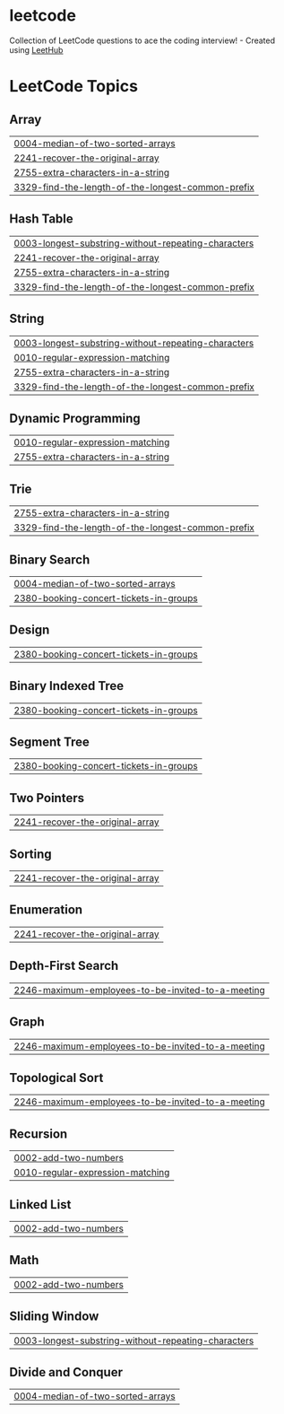 # leetcode
Collection of LeetCode questions to ace the coding interview! - Created using [LeetHub](https://github.com/QasimWani/LeetHub)

<!---LeetCode Topics Start-->
# LeetCode Topics
## Array
|  |
| ------- |
| [0004-median-of-two-sorted-arrays](https://github.com/nck90/leetcode/tree/master/0004-median-of-two-sorted-arrays) |
| [2241-recover-the-original-array](https://github.com/nck90/leetcode/tree/master/2241-recover-the-original-array) |
| [2755-extra-characters-in-a-string](https://github.com/nck90/leetcode/tree/master/2755-extra-characters-in-a-string) |
| [3329-find-the-length-of-the-longest-common-prefix](https://github.com/nck90/leetcode/tree/master/3329-find-the-length-of-the-longest-common-prefix) |
## Hash Table
|  |
| ------- |
| [0003-longest-substring-without-repeating-characters](https://github.com/nck90/leetcode/tree/master/0003-longest-substring-without-repeating-characters) |
| [2241-recover-the-original-array](https://github.com/nck90/leetcode/tree/master/2241-recover-the-original-array) |
| [2755-extra-characters-in-a-string](https://github.com/nck90/leetcode/tree/master/2755-extra-characters-in-a-string) |
| [3329-find-the-length-of-the-longest-common-prefix](https://github.com/nck90/leetcode/tree/master/3329-find-the-length-of-the-longest-common-prefix) |
## String
|  |
| ------- |
| [0003-longest-substring-without-repeating-characters](https://github.com/nck90/leetcode/tree/master/0003-longest-substring-without-repeating-characters) |
| [0010-regular-expression-matching](https://github.com/nck90/leetcode/tree/master/0010-regular-expression-matching) |
| [2755-extra-characters-in-a-string](https://github.com/nck90/leetcode/tree/master/2755-extra-characters-in-a-string) |
| [3329-find-the-length-of-the-longest-common-prefix](https://github.com/nck90/leetcode/tree/master/3329-find-the-length-of-the-longest-common-prefix) |
## Dynamic Programming
|  |
| ------- |
| [0010-regular-expression-matching](https://github.com/nck90/leetcode/tree/master/0010-regular-expression-matching) |
| [2755-extra-characters-in-a-string](https://github.com/nck90/leetcode/tree/master/2755-extra-characters-in-a-string) |
## Trie
|  |
| ------- |
| [2755-extra-characters-in-a-string](https://github.com/nck90/leetcode/tree/master/2755-extra-characters-in-a-string) |
| [3329-find-the-length-of-the-longest-common-prefix](https://github.com/nck90/leetcode/tree/master/3329-find-the-length-of-the-longest-common-prefix) |
## Binary Search
|  |
| ------- |
| [0004-median-of-two-sorted-arrays](https://github.com/nck90/leetcode/tree/master/0004-median-of-two-sorted-arrays) |
| [2380-booking-concert-tickets-in-groups](https://github.com/nck90/leetcode/tree/master/2380-booking-concert-tickets-in-groups) |
## Design
|  |
| ------- |
| [2380-booking-concert-tickets-in-groups](https://github.com/nck90/leetcode/tree/master/2380-booking-concert-tickets-in-groups) |
## Binary Indexed Tree
|  |
| ------- |
| [2380-booking-concert-tickets-in-groups](https://github.com/nck90/leetcode/tree/master/2380-booking-concert-tickets-in-groups) |
## Segment Tree
|  |
| ------- |
| [2380-booking-concert-tickets-in-groups](https://github.com/nck90/leetcode/tree/master/2380-booking-concert-tickets-in-groups) |
## Two Pointers
|  |
| ------- |
| [2241-recover-the-original-array](https://github.com/nck90/leetcode/tree/master/2241-recover-the-original-array) |
## Sorting
|  |
| ------- |
| [2241-recover-the-original-array](https://github.com/nck90/leetcode/tree/master/2241-recover-the-original-array) |
## Enumeration
|  |
| ------- |
| [2241-recover-the-original-array](https://github.com/nck90/leetcode/tree/master/2241-recover-the-original-array) |
## Depth-First Search
|  |
| ------- |
| [2246-maximum-employees-to-be-invited-to-a-meeting](https://github.com/nck90/leetcode/tree/master/2246-maximum-employees-to-be-invited-to-a-meeting) |
## Graph
|  |
| ------- |
| [2246-maximum-employees-to-be-invited-to-a-meeting](https://github.com/nck90/leetcode/tree/master/2246-maximum-employees-to-be-invited-to-a-meeting) |
## Topological Sort
|  |
| ------- |
| [2246-maximum-employees-to-be-invited-to-a-meeting](https://github.com/nck90/leetcode/tree/master/2246-maximum-employees-to-be-invited-to-a-meeting) |
## Recursion
|  |
| ------- |
| [0002-add-two-numbers](https://github.com/nck90/leetcode/tree/master/0002-add-two-numbers) |
| [0010-regular-expression-matching](https://github.com/nck90/leetcode/tree/master/0010-regular-expression-matching) |
## Linked List
|  |
| ------- |
| [0002-add-two-numbers](https://github.com/nck90/leetcode/tree/master/0002-add-two-numbers) |
## Math
|  |
| ------- |
| [0002-add-two-numbers](https://github.com/nck90/leetcode/tree/master/0002-add-two-numbers) |
## Sliding Window
|  |
| ------- |
| [0003-longest-substring-without-repeating-characters](https://github.com/nck90/leetcode/tree/master/0003-longest-substring-without-repeating-characters) |
## Divide and Conquer
|  |
| ------- |
| [0004-median-of-two-sorted-arrays](https://github.com/nck90/leetcode/tree/master/0004-median-of-two-sorted-arrays) |
<!---LeetCode Topics End-->